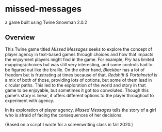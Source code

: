 # missed-messages
a game built using Twine Snowman 2.0.2

## Overview
This Twine game titled <i>Missed Messages</i> seeks to explore the concept of player agency in text-based games through choices and how that impacts the enjoyment players might find in the game. For example, <i>Pry</i> has limited mappings/choices but was still very interesting, and some controls had to be figured out like the braille. On the other hand, <i>Blackbar</i> has a lot of freedom but is frustrating at times because of that. <i>Redshift & Portalmetal</i> is a mix of both of those, providing lots of options, but some of them lead in circular paths. This led to the exploration of the world and story in that game to be enjoyable, but sometimes it got too convoluted. Though this game's story is linear, it offers different options to the player throughout to experiment with agency. 


In its exploration of player agency, <i>Missed Messages</i> tells the story of a girl who is afraid of facing the consequences of her decisions. 


(Based on a script I wrote for a screenwriting class in fall 2020.)
